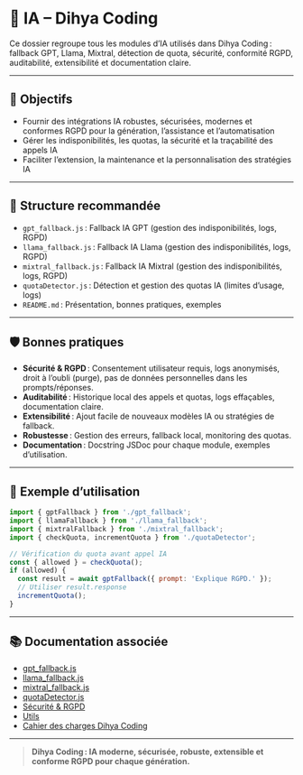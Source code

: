 # 🤖 IA – Dihya Coding

Ce dossier regroupe tous les modules d’IA utilisés dans Dihya Coding : fallback GPT, Llama, Mixtral, détection de quota, sécurité, conformité RGPD, auditabilité, extensibilité et documentation claire.

---

## 🚀 Objectifs

- Fournir des intégrations IA robustes, sécurisées, modernes et conformes RGPD pour la génération, l’assistance et l’automatisation
- Gérer les indisponibilités, les quotas, la sécurité et la traçabilité des appels IA
- Faciliter l’extension, la maintenance et la personnalisation des stratégies IA

---

## 📁 Structure recommandée

- `gpt_fallback.js` : Fallback IA GPT (gestion des indisponibilités, logs, RGPD)
- `llama_fallback.js` : Fallback IA Llama (gestion des indisponibilités, logs, RGPD)
- `mixtral_fallback.js` : Fallback IA Mixtral (gestion des indisponibilités, logs, RGPD)
- `quotaDetector.js` : Détection et gestion des quotas IA (limites d’usage, logs)
- `README.md` : Présentation, bonnes pratiques, exemples

---

## 🛡️ Bonnes pratiques

- **Sécurité & RGPD** : Consentement utilisateur requis, logs anonymisés, droit à l’oubli (purge), pas de données personnelles dans les prompts/réponses.
- **Auditabilité** : Historique local des appels et quotas, logs effaçables, documentation claire.
- **Extensibilité** : Ajout facile de nouveaux modèles IA ou stratégies de fallback.
- **Robustesse** : Gestion des erreurs, fallback local, monitoring des quotas.
- **Documentation** : Docstring JSDoc pour chaque module, exemples d’utilisation.

---

## 📝 Exemple d’utilisation

```js
import { gptFallback } from './gpt_fallback';
import { llamaFallback } from './llama_fallback';
import { mixtralFallback } from './mixtral_fallback';
import { checkQuota, incrementQuota } from './quotaDetector';

// Vérification du quota avant appel IA
const { allowed } = checkQuota();
if (allowed) {
  const result = await gptFallback({ prompt: 'Explique RGPD.' });
  // Utiliser result.response
  incrementQuota();
}
```

---

## 📚 Documentation associée

- [gpt_fallback.js](./gpt_fallback.js)
- [llama_fallback.js](./llama_fallback.js)
- [mixtral_fallback.js](./mixtral_fallback.js)
- [quotaDetector.js](./quotaDetector.js)
- [Sécurité & RGPD](../../docs/security.md)
- [Utils](../../utils/README.md)
- [Cahier des charges Dihya Coding](../../../../docs/user_guide/README.md)

---

> **Dihya Coding : IA moderne, sécurisée, robuste, extensible et conforme RGPD pour chaque génération.**